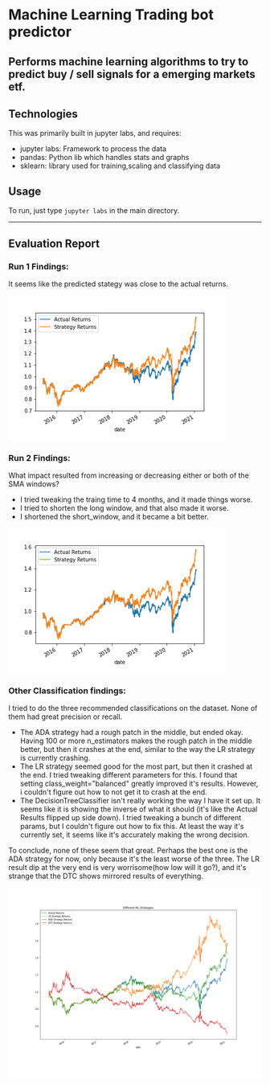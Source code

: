 # Machine Learning Trading bot predictor

Performs machine learning algorithms to try to predict buy / sell signals for a emerging markets etf.
---


## Technologies
This was primarily built in jupyter labs, and requires:
- jupyter labs: Framework to process the data
- pandas: Python lib which handles stats and graphs
- sklearn: library used for training,scaling and classifying data

## Usage

   To run, just type `jupyter labs` in the main directory.
   
---

## Evaluation Report

### Run 1 Findings:
It seems like the predicted stategy was close to the actual returns.

![alt text](https://github.com/jrossi237/ml_trading_bot/blob/main/svm_strategy_graphed.png)


### Run 2 Findings:
 What impact resulted from increasing or decreasing either or both of the SMA windows?
- I tried tweaking the traing time to 4 months, and it made things worse.
- I tried to shorten the long window, and that also made it worse.
- I shortened the short_window, and it became a bit better.

![alt text](https://github.com/jrossi237/ml_trading_bot/blob/main/svm_strategy_graphed_run_2.png)



### Other Classification findings:

I tried to do the three recommended classifications on the dataset. None of them had great precision or recall. 

- The ADA strategy had a rough patch in the middle, but ended okay. Having 100 or more n_estimators makes the rough patch in the middle better, but then it crashes at the end, similar to the way the LR strategy is currently crashing.
- The LR strategy seemed good for the most part, but then it crashed at the end. I tried tweaking different parameters for this. I found that setting class_weight="balanced" greatly improved it's results. However, i couldn't figure out how to not get it to crash at the end.
- The DecisionTreeClassifier isn't really working the way I have it set up. It seems like it is showing the inverse of what it should (it's like the Actual Results flipped up side down). I tried tweaking a bunch of different params, but I couldn't figure out how to fix this. At least the way it's currently set, it seems like it's accurately making the wrong decision. 

To conclude, none of these seem that great. Perhaps the best one is the ADA strategy for now, only because it's the least worse of the three. The LR result dip at the very end is very worrisome(how low will it go?), and it's strange that the DTC shows mirrored results of everything.




![alt text](https://github.com/jrossi237/ml_trading_bot/blob/main/strategies_graphed.png)
   
